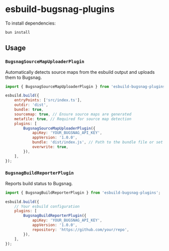 # esbuild-bugsnag-plugins

To install dependencies:

```bash
bun install
```

## Usage

### `BugsnagSourceMapUploaderPlugin`

Automatically detects source maps from the esbuild output and uploads them to Bugsnag.

```javascript
import { BugsnagSourceMapUploaderPlugin } from 'esbuild-bugsnag-plugins';
```


```javascript
esbuild.build({
	entryPoints: ['src/index.ts'],
	outdir: 'dist',
	bundle: true,
	sourcemap: true, // Ensure source maps are generated
	metafile: true, // Required for source map detection
	plugins: [
		BugsnagSourceMapUploaderPlugin({
			apiKey: 'YOUR_BUGSNAG_API_KEY',
			appVersion: '1.0.0',
			bundle: 'dist/index.js', // Path to the bundle file or set to empty string to use the default metafile output
			overwrite: true,
		}),
	],
});
```

### `BugsnagBuildReporterPlugin`

Reports build status to Bugsnag.

```javascript
import { BugsnagBuildReporterPlugin } from 'esbuild-bugsnag-plugins';
```

```javascript
esbuild.build({
	// Your esbuild configuration
	plugins: [
		BugsnagBuildReporterPlugin({
			apiKey: 'YOUR_BUGSNAG_API_KEY',
			appVersion: '1.0.0',
			repository: 'https://github.com/your/repo',
		}),
	],
});
```